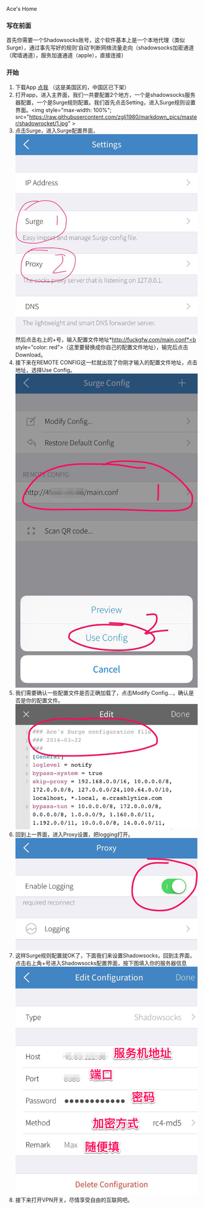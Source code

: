 Ace's Home    


### 写在前面    
首先你需要一个Shadowsocks账号，这个软件基本上是一个本地代理（类似Surge），通过事先写好的规则‘自动’判断网络流量走向（shadowsocks加密通道（爬墙通道），服务加速通道（apple），直接连接）

### 开始
1. 下载App [点我](https://itunes.apple.com/us/app/shadowrocket-for-shadowsocks/id932747118?mt=8#) （这是美国区的，中国区已下架）
2. 打开app，进入主界面，我们一共要配置2个地方，一个是shadowsocks服务器配置，一个是Surge规则配置。我们首先点击Setting，进入Surge规则设置界面。<img  style="max-width: 100%"; src="https://raw.githubusercontent.com/zgli1980/markdown_pics/master/shadowrocket/1.jpg"  >
3. 点击Surge，进入Surge配置界面，![setting][2]   <br>然后点击右上的+号，输入配置文件地址*http://fuckgfw.com/main.conf*<b style="color: red">（这里要替换成你自己的配置文件地址）</b>，输完后点击Download。
4. 接下来在REMOTE CONFIG这一栏就出现了你刚才输入的配置文件地址，点击地址，选择Use Config。![surge][3]
5. 我们需要确认一些配置文件是否正确加载了，点击Modify Config...，确认是否是你的配置文件。![verify][4]
6. 回到上一界面，进入Proxy设置，把logging打开。![log][5]
7. 这样Surge规则配置就OK了，下面我们来设置Shadowsocks，回到主界面，点击右上角+号进入Shadowsocks配置界面，按下图填入你的服务器信息  ![ss][6]
8. 接下来打开VPN开关，尽情享受自由的互联网吧。


[1]: https://raw.githubusercontent.com/zgli1980/markdown_pics/master/shadowrocket/1.jpg  "main"
[2]: https://raw.githubusercontent.com/zgli1980/markdown_pics/master/shadowrocket/2.jpg  "setting"
[3]: https://raw.githubusercontent.com/zgli1980/markdown_pics/master/shadowrocket/3.jpg  "surge"
[4]: https://raw.githubusercontent.com/zgli1980/markdown_pics/master/shadowrocket/4.jpg  "verify"
[5]: https://raw.githubusercontent.com/zgli1980/markdown_pics/master/shadowrocket/5.jpg  "log"
[6]: https://raw.githubusercontent.com/zgli1980/markdown_pics/master/shadowrocket/6.PNG  "ss"
[7]: https://raw.githubusercontent.com/zgli1980/markdown_pics/master/shadowrocket/7.PNG  "surge_add"
[8]: https://raw.githubusercontent.com/zgli1980/markdown_pics/master/shadowrocket/8.PNG  "surge_download"
[9]: https://raw.githubusercontent.com/zgli1980/markdown_pics/master/shadowrocket/9.PNG  "ss_add"
